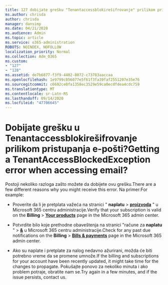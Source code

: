 ```yaml
---
title: 127 dobijate grešku "Tenantaccessblokirešifrovanje" prilikom pristupanja e-pošti?
ms.author: chrisda
author: chrisda
manager: dansimp
ms.date: 04/21/2020
ms.audience: Admin
ms.topic: article
ms.service: o365-administration
ROBOTS: NOINDEX, NOFOLLOW
localization_priority: Normal
ms.collection: Adm_O365
ms.custom:
- "127"
- "128"
ms.assetid: de7b6877-f3f9-4402-8072-c73783aaccaa
ms.openlocfilehash: 1e9799c056077e5f61f3fa39faf2551207e35e76
ms.sourcegitcommit: c6692ce0fa1358ec3529e59ca0ecdfdea4cdc759
ms.translationtype: MT
ms.contentlocale: sr-Latn-RS
ms.lasthandoff: 09/14/2020
ms.locfileid: "47706645"
---
```

# <a name="getting-a-tenantaccessblockedexception-error-when-accessing-email"></a><span data-ttu-id="3e1c6-102">Dobijate grešku u Tenantaccessblokirešifrovanje prilikom pristupanja e-pošti?</span><span class="sxs-lookup"><span data-stu-id="3e1c6-102">Getting a TenantAccessBlockedException error when accessing email?</span></span>

<span data-ttu-id="3e1c6-103">Postoji nekoliko razloga zašto možete da dobijete ovu grešku.</span><span class="sxs-lookup"><span data-stu-id="3e1c6-103">There are a few different reasons why you might receive this error.</span></span> <span data-ttu-id="3e1c6-104">Na primer:</span><span class="sxs-lookup"><span data-stu-id="3e1c6-104">For example:</span></span>

- <span data-ttu-id="3e1c6-105">Proverite da li je pretplata važeća na stranici " **naplatu** \> **[proizvoda](https://portal.office.com/adminportal/home#/subscriptions)** " u Microsoft 365 centru administracije.</span><span class="sxs-lookup"><span data-stu-id="3e1c6-105">Verify that your subscription is valid on the **Billing** \> **[Your products](https://portal.office.com/adminportal/home#/subscriptions)** page in the Microsoft 365 admin center.</span></span>

- <span data-ttu-id="3e1c6-106">Potvrdite bilo koje prethodne obaveštenja na stranici "račune za **naplatu** " \> **[&](https://portal.office.com/adminportal/home#/billoverview)** u Microsoft 365 centru administracije.</span><span class="sxs-lookup"><span data-stu-id="3e1c6-106">Check for any past due notifications on the **Billing** \> **[Bills & payments](https://portal.office.com/adminportal/home#/billoverview)** page in the Microsoft 365 admin center.</span></span>

- <span data-ttu-id="3e1c6-107">Ako su naplate i pretplate za nalog nedavno ažurirani, možda će biti potrebno vreme da se promene umnože.</span><span class="sxs-lookup"><span data-stu-id="3e1c6-107">If the billing and subscriptions for your account have been recently updated, it might take time for the changes to propagate.</span></span> <span data-ttu-id="3e1c6-108">Pokušajte ponovo za nekoliko minuta i ako problem potraje, obratite nam se.</span><span class="sxs-lookup"><span data-stu-id="3e1c6-108">Try again in a few minutes, and if the issue persists, contact us.</span></span>
